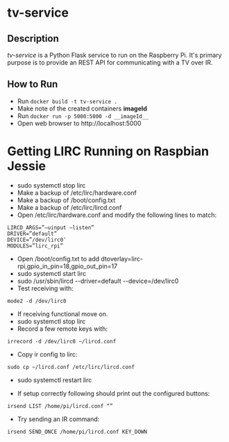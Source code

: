# tv-service

## Description
*tv-service* is a Python Flask service to run on the Raspberry Pi.
It's primary purpose is to provide an REST API for communicating with a TV 
over IR.

## How to Run
* Run `docker build -t tv-service .`
* Make note of the created containers __imageId__
* Run `docker run -p 5000:5000 -d __imageId__`
* Open web browser to http://localhost:5000




# Getting LIRC Running on Raspbian Jessie

* sudo systemctl stop lirc
* Make a backup of /etc/lirc/hardware.conf
* Make a backup of /boot/config.txt
* Make a backup of /etc/lirc/lircd.conf
* Open /etc/lirc/hardware.conf and modify the following lines to match:
```
LIRCD_ARGS=”–uinput –listen”
DRIVER=”default”
DEVICE=”/dev/lirc0″
MODULES=”lirc_rpi”
```
* Open /boot/config.txt to add dtoverlay=lirc-rpi,gpio_in_pin=18,gpio_out_pin=17
* sudo systemctl start lirc
* sudo /usr/sbin/lircd --driver=default --device=/dev/lirc0 
* Test receiving with:
```
mode2 -d /dev/lirc0
```
* If receiving functional move on.
* sudo systemctl stop lirc
* Record a few remote keys with:
```
irrecord -d /dev/lirc0 ~/lircd.conf
```
* Copy ir config to lirc:
```
sudo cp ~/lircd.conf /etc/lirc/lircd.conf
```
* sudo systemctl restart lirc

* If setup correctly following should print out the configured buttons:
```
irsend LIST /home/pi/lircd.conf “”
```
* Try sending an IR command:
```
irsend SEND_ONCE /home/pi/lircd.conf KEY_DOWN
```
